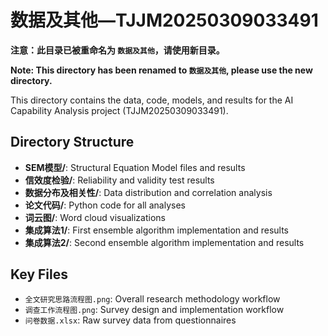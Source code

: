 # 数据及其他—TJJM20250309033491

**注意：此目录已被重命名为 `数据及其他`，请使用新目录。**

**Note: This directory has been renamed to `数据及其他`, please use the new directory.**

This directory contains the data, code, models, and results for the AI Capability Analysis project (TJJM20250309033491).

## Directory Structure

- **SEM模型/**: Structural Equation Model files and results
- **信效度检验/**: Reliability and validity test results
- **数据分布及相关性/**: Data distribution and correlation analysis
- **论文代码/**: Python code for all analyses
- **词云图/**: Word cloud visualizations
- **集成算法1/**: First ensemble algorithm implementation and results
- **集成算法2/**: Second ensemble algorithm implementation and results

## Key Files

- `全文研究思路流程图.png`: Overall research methodology workflow
- `调查工作流程图.png`: Survey design and implementation workflow
- `问卷数据.xlsx`: Raw survey data from questionnaires